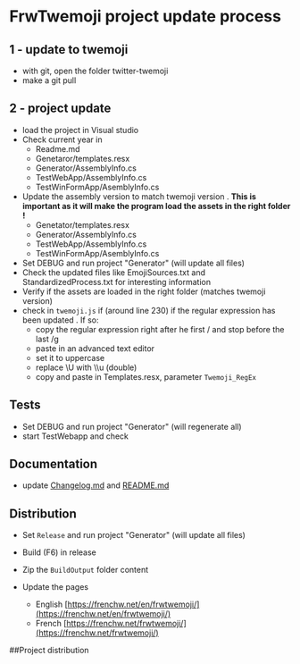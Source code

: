 # FrwTwemoji project update process

## 1 - update to twemoji

- with git, open the folder twitter-twemoji
- make a git pull

## 2 - project update

 - load the project in Visual studio
 - Check current year in
   - Readme.md
   - Genetaror/templates.resx
   - Generator/AssemblyInfo.cs
   - TestWebApp/AssemblyInfo.cs
   - TestWinFormApp/AsemblyInfo.cs
 - Update the assembly version to match twemoji version . **This is important as it will make the program load the assets in the right folder !**
   - Genetator/templates.resx
   - Generator/AssemblyInfo.cs
   - TestWebApp/AssemblyInfo.cs
   - TestWinFormApp/AsemblyInfo.cs
 - Set DEBUG and run project "Generator" (will update all files)
 - Check the updated files like EmojiSources.txt and StandardizedProcess.txt for interesting information
 - Verify if the assets are loaded in the right folder (matches twemoji version)
 - check in `twemoji.js` if (around line 230) if the regular expression has been updated . If so:
   -  copy the regular expression right after he first / and stop before the last /g
   -  paste in an advanced text editor
   -  set it to uppercase
   -  replace \U with \\\u (double)
   -  copy and paste in Templates.resx, parameter `Twemoji_RegEx`

## Tests

 - Set DEBUG and run project "Generator" (will regenerate all)
 - start TestWebapp and check

## Documentation
 - update [Changelog.md]() and [README.md]()

## Distribution

 - Set `Release` and run project "Generator" (will update all files)
 -  Build (F6) in release
 -  Zip the `BuildOutput` folder content

 - Update the pages
   - English [https://frenchw.net/en/frwtwemoji/](https://frenchw.net/en/frwtwemoji/)
   - French [https://frenchw.net/frwtwemoji/](https://frenchw.net/frwtwemoji/) 

##Project distribution

